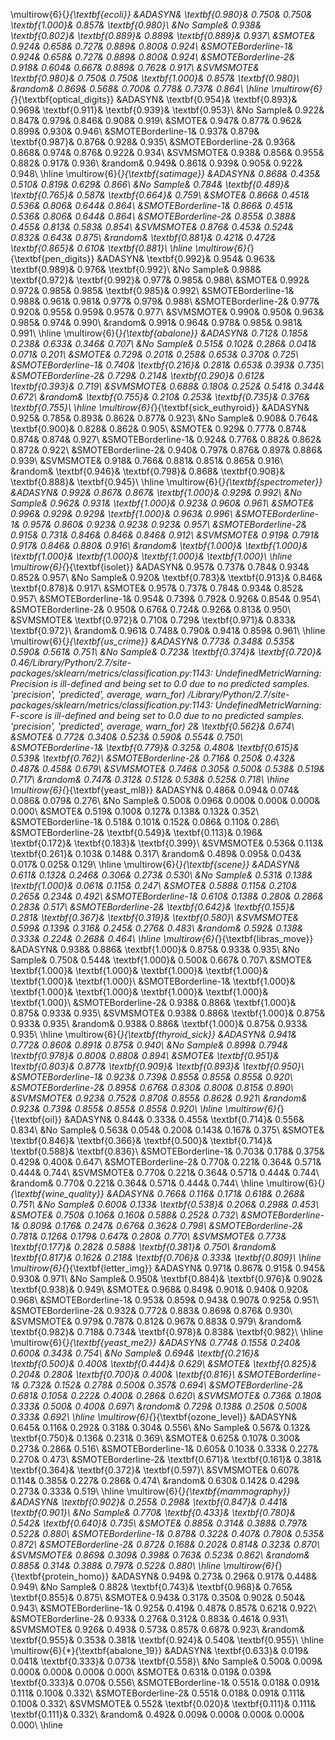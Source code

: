 \multirow{6}{*}{\textbf{ecoli}}
&ADASYN& \textbf{0.980}& 0.750& 0.750& \textbf{1.000}& 0.857& \textbf{0.980}\\
&No Sample& 0.938& \textbf{0.802}& \textbf{0.889}& 0.889& \textbf{0.889}& 0.937\\
&SMOTE& 0.924& 0.658& 0.727& 0.889& 0.800& 0.924\\
&SMOTEBorderline-1& 0.924& 0.658& 0.727& 0.889& 0.800& 0.924\\
&SMOTEBorderline-2& 0.918& 0.604& 0.667& 0.889& 0.762& 0.917\\
&SVMSMOTE& \textbf{0.980}& 0.750& 0.750& \textbf{1.000}& 0.857& \textbf{0.980}\\
&random& 0.869& 0.568& 0.700& 0.778& 0.737& 0.864\\
\hline
\multirow{6}{*}{\textbf{optical_digits}}
&ADASYN& \textbf{0.954}& \textbf{0.893}& 0.969& \textbf{0.911}& \textbf{0.939}& \textbf{0.953}\\
&No Sample& 0.922& 0.847& 0.979& 0.846& 0.908& 0.919\\
&SMOTE& 0.947& 0.877& 0.962& 0.899& 0.930& 0.946\\
&SMOTEBorderline-1& 0.937& 0.879& \textbf{0.987}& 0.876& 0.928& 0.935\\
&SMOTEBorderline-2& 0.936& 0.868& 0.974& 0.876& 0.922& 0.934\\
&SVMSMOTE& 0.938& 0.856& 0.955& 0.882& 0.917& 0.936\\
&random& 0.949& 0.861& 0.939& 0.905& 0.922& 0.948\\
\hline
\multirow{6}{*}{\textbf{satimage}}
&ADASYN& 0.868& 0.435& 0.510& 0.819& 0.629& 0.866\\
&No Sample& 0.784& \textbf{0.489}& \textbf{0.765}& 0.587& \textbf{0.664}& 0.759\\
&SMOTE& 0.866& 0.451& 0.536& 0.806& 0.644& 0.864\\
&SMOTEBorderline-1& 0.866& 0.451& 0.536& 0.806& 0.644& 0.864\\
&SMOTEBorderline-2& 0.855& 0.388& 0.455& 0.813& 0.583& 0.854\\
&SVMSMOTE& 0.876& 0.453& 0.524& 0.832& 0.643& 0.875\\
&random& \textbf{0.881}& 0.421& 0.472& \textbf{0.865}& 0.610& \textbf{0.881}\\
\hline
\multirow{6}{*}{\textbf{pen_digits}}
&ADASYN& \textbf{0.992}& 0.954& 0.963& \textbf{0.989}& 0.976& \textbf{0.992}\\
&No Sample& 0.988& \textbf{0.972}& \textbf{0.992}& 0.977& 0.985& 0.988\\
&SMOTE& 0.992& 0.972& 0.985& 0.985& \textbf{0.985}& 0.992\\
&SMOTEBorderline-1& 0.988& 0.961& 0.981& 0.977& 0.979& 0.988\\
&SMOTEBorderline-2& 0.977& 0.920& 0.955& 0.959& 0.957& 0.977\\
&SVMSMOTE& 0.990& 0.950& 0.963& 0.985& 0.974& 0.990\\
&random& 0.991& 0.964& 0.978& 0.985& 0.981& 0.991\\
\hline
\multirow{6}{*}{\textbf{abalone}}
&ADASYN& 0.712& 0.185& 0.238& 0.633& 0.346& 0.707\\
&No Sample& 0.515& 0.102& 0.286& 0.041& 0.071& 0.201\\
&SMOTE& 0.729& 0.201& 0.258& 0.653& 0.370& 0.725\\
&SMOTEBorderline-1& 0.740& \textbf{0.216}& 0.281& 0.653& 0.393& 0.735\\
&SMOTEBorderline-2& 0.729& 0.214& \textbf{0.290}& 0.612& \textbf{0.393}& 0.719\\
&SVMSMOTE& 0.688& 0.180& 0.252& 0.541& 0.344& 0.672\\
&random& \textbf{0.755}& 0.210& 0.253& \textbf{0.735}& 0.376& \textbf{0.755}\\
\hline
\multirow{6}{*}{\textbf{sick_euthyroid}}
&ADASYN& 0.925& 0.785& 0.893& 0.862& 0.877& 0.923\\
&No Sample& 0.908& 0.764& \textbf{0.900}& 0.828& 0.862& 0.905\\
&SMOTE& 0.929& 0.777& 0.874& 0.874& 0.874& 0.927\\
&SMOTEBorderline-1& 0.924& 0.776& 0.882& 0.862& 0.872& 0.922\\
&SMOTEBorderline-2& 0.940& 0.797& 0.876& 0.897& 0.886& 0.939\\
&SVMSMOTE& 0.918& 0.766& 0.881& 0.851& 0.865& 0.916\\
&random& \textbf{0.946}& \textbf{0.798}& 0.868& \textbf{0.908}& \textbf{0.888}& \textbf{0.945}\\
\hline
\multirow{6}{*}{\textbf{spectrometer}}
&ADASYN& 0.992& 0.867& 0.867& \textbf{1.000}& 0.929& 0.992\\
&No Sample& 0.962& 0.931& \textbf{1.000}& 0.923& 0.960& 0.961\\
&SMOTE& 0.996& 0.929& 0.929& \textbf{1.000}& 0.963& 0.996\\
&SMOTEBorderline-1& 0.957& 0.860& 0.923& 0.923& 0.923& 0.957\\
&SMOTEBorderline-2& 0.915& 0.731& 0.846& 0.846& 0.846& 0.912\\
&SVMSMOTE& 0.919& 0.791& 0.917& 0.846& 0.880& 0.916\\
&random& \textbf{1.000}& \textbf{1.000}& \textbf{1.000}& \textbf{1.000}& \textbf{1.000}& \textbf{1.000}\\
\hline
\multirow{6}{*}{\textbf{isolet}}
&ADASYN& 0.957& 0.737& 0.784& 0.934& 0.852& 0.957\\
&No Sample& 0.920& \textbf{0.783}& \textbf{0.913}& 0.846& \textbf{0.878}& 0.917\\
&SMOTE& 0.957& 0.737& 0.784& 0.934& 0.852& 0.957\\
&SMOTEBorderline-1& 0.954& 0.739& 0.792& 0.926& 0.854& 0.954\\
&SMOTEBorderline-2& 0.950& 0.676& 0.724& 0.926& 0.813& 0.950\\
&SVMSMOTE& \textbf{0.972}& 0.710& 0.729& \textbf{0.971}& 0.833& \textbf{0.972}\\
&random& 0.961& 0.748& 0.790& 0.941& 0.859& 0.961\\
\hline
\multirow{6}{*}{\textbf{us_crime}}
&ADASYN& 0.773& 0.348& 0.535& 0.590& 0.561& 0.751\\
&No Sample& 0.723& \textbf{0.374}& \textbf{0.720}& 0.46/Library/Python/2.7/site-packages/sklearn/metrics/classification.py:1143: UndefinedMetricWarning: Precision is ill-defined and being set to 0.0 due to no predicted samples.
  'precision', 'predicted', average, warn_for)
/Library/Python/2.7/site-packages/sklearn/metrics/classification.py:1143: UndefinedMetricWarning: F-score is ill-defined and being set to 0.0 due to no predicted samples.
  'precision', 'predicted', average, warn_for)
2& \textbf{0.562}& 0.674\\
&SMOTE& 0.772& 0.340& 0.523& 0.590& 0.554& 0.750\\
&SMOTEBorderline-1& \textbf{0.779}& 0.325& 0.480& \textbf{0.615}& 0.539& \textbf{0.762}\\
&SMOTEBorderline-2& 0.716& 0.250& 0.432& 0.487& 0.458& 0.679\\
&SVMSMOTE& 0.746& 0.305& 0.500& 0.538& 0.519& 0.717\\
&random& 0.747& 0.312& 0.512& 0.538& 0.525& 0.718\\
\hline
\multirow{6}{*}{\textbf{yeast_ml8}}
&ADASYN& 0.486& 0.094& 0.074& 0.086& 0.079& 0.276\\
&No Sample& 0.500& 0.096& 0.000& 0.000& 0.000& 0.000\\
&SMOTE& 0.519& 0.100& 0.127& 0.138& 0.132& 0.352\\
&SMOTEBorderline-1& 0.518& 0.101& 0.152& 0.086& 0.110& 0.286\\
&SMOTEBorderline-2& \textbf{0.549}& \textbf{0.113}& 0.196& \textbf{0.172}& \textbf{0.183}& \textbf{0.399}\\
&SVMSMOTE& 0.536& 0.113& \textbf{0.261}& 0.103& 0.148& 0.317\\
&random& 0.489& 0.095& 0.043& 0.017& 0.025& 0.129\\
\hline
\multirow{6}{*}{\textbf{scene}}
&ADASYN& 0.611& 0.132& 0.246& 0.306& 0.273& 0.530\\
&No Sample& 0.531& 0.138& \textbf{1.000}& 0.061& 0.115& 0.247\\
&SMOTE& 0.588& 0.115& 0.210& 0.265& 0.234& 0.492\\
&SMOTEBorderline-1& 0.610& 0.138& 0.280& 0.286& 0.283& 0.517\\
&SMOTEBorderline-2& \textbf{0.642}& \textbf{0.155}& 0.281& \textbf{0.367}& \textbf{0.319}& \textbf{0.580}\\
&SVMSMOTE& 0.599& 0.139& 0.316& 0.245& 0.276& 0.483\\
&random& 0.592& 0.138& 0.333& 0.224& 0.268& 0.464\\
\hline
\multirow{6}{*}{\textbf{libras_move}}
&ADASYN& 0.938& 0.886& \textbf{1.000}& 0.875& 0.933& 0.935\\
&No Sample& 0.750& 0.544& \textbf{1.000}& 0.500& 0.667& 0.707\\
&SMOTE& \textbf{1.000}& \textbf{1.000}& \textbf{1.000}& \textbf{1.000}& \textbf{1.000}& \textbf{1.000}\\
&SMOTEBorderline-1& \textbf{1.000}& \textbf{1.000}& \textbf{1.000}& \textbf{1.000}& \textbf{1.000}& \textbf{1.000}\\
&SMOTEBorderline-2& 0.938& 0.886& \textbf{1.000}& 0.875& 0.933& 0.935\\
&SVMSMOTE& 0.938& 0.886& \textbf{1.000}& 0.875& 0.933& 0.935\\
&random& 0.938& 0.886& \textbf{1.000}& 0.875& 0.933& 0.935\\
\hline
\multirow{6}{*}{\textbf{thyroid_sick}}
&ADASYN& 0.941& 0.772& 0.860& 0.891& 0.875& 0.940\\
&No Sample& 0.899& 0.794& \textbf{0.978}& 0.800& 0.880& 0.894\\
&SMOTE& \textbf{0.951}& \textbf{0.803}& 0.877& \textbf{0.909}& \textbf{0.893}& \textbf{0.950}\\
&SMOTEBorderline-1& 0.923& 0.739& 0.855& 0.855& 0.855& 0.920\\
&SMOTEBorderline-2& 0.895& 0.676& 0.830& 0.800& 0.815& 0.890\\
&SVMSMOTE& 0.923& 0.752& 0.870& 0.855& 0.862& 0.921\\
&random& 0.923& 0.739& 0.855& 0.855& 0.855& 0.920\\
\hline
\multirow{6}{*}{\textbf{oil}}
&ADASYN& 0.844& 0.333& 0.455& \textbf{0.714}& 0.556& 0.834\\
&No Sample& 0.563& 0.054& 0.200& 0.143& 0.167& 0.375\\
&SMOTE& \textbf{0.846}& \textbf{0.366}& \textbf{0.500}& \textbf{0.714}& \textbf{0.588}& \textbf{0.836}\\
&SMOTEBorderline-1& 0.703& 0.178& 0.375& 0.429& 0.400& 0.647\\
&SMOTEBorderline-2& 0.770& 0.221& 0.364& 0.571& 0.444& 0.744\\
&SVMSMOTE& 0.770& 0.221& 0.364& 0.571& 0.444& 0.744\\
&random& 0.770& 0.221& 0.364& 0.571& 0.444& 0.744\\
\hline
\multirow{6}{*}{\textbf{wine_quality}}
&ADASYN& 0.766& 0.116& 0.171& 0.618& 0.268& 0.751\\
&No Sample& 0.600& 0.133& \textbf{0.538}& 0.206& 0.298& 0.453\\
&SMOTE& 0.750& 0.106& 0.160& 0.588& 0.252& 0.732\\
&SMOTEBorderline-1& 0.809& 0.176& 0.247& 0.676& 0.362& 0.798\\
&SMOTEBorderline-2& 0.781& 0.126& 0.179& 0.647& 0.280& 0.770\\
&SVMSMOTE& 0.773& \textbf{0.177}& 0.282& 0.588& \textbf{0.381}& 0.750\\
&random& \textbf{0.817}& 0.162& 0.218& \textbf{0.706}& 0.333& \textbf{0.809}\\
\hline
\multirow{6}{*}{\textbf{letter_img}}
&ADASYN& 0.971& 0.867& 0.915& 0.945& 0.930& 0.971\\
&No Sample& 0.950& \textbf{0.884}& \textbf{0.976}& 0.902& \textbf{0.938}& 0.949\\
&SMOTE& 0.968& 0.849& 0.901& 0.940& 0.920& 0.968\\
&SMOTEBorderline-1& 0.953& 0.859& 0.943& 0.907& 0.925& 0.951\\
&SMOTEBorderline-2& 0.932& 0.772& 0.883& 0.869& 0.876& 0.930\\
&SVMSMOTE& 0.979& 0.787& 0.812& 0.967& 0.883& 0.979\\
&random& \textbf{0.982}& 0.718& 0.734& \textbf{0.978}& 0.838& \textbf{0.982}\\
\hline
\multirow{6}{*}{\textbf{yeast_me2}}
&ADASYN& 0.774& 0.155& 0.240& 0.600& 0.343& 0.754\\
&No Sample& 0.694& \textbf{0.216}& \textbf{0.500}& 0.400& \textbf{0.444}& 0.629\\
&SMOTE& \textbf{0.825}& 0.204& 0.280& \textbf{0.700}& 0.400& \textbf{0.816}\\
&SMOTEBorderline-1& 0.732& 0.152& 0.278& 0.500& 0.357& 0.694\\
&SMOTEBorderline-2& 0.681& 0.105& 0.222& 0.400& 0.286& 0.620\\
&SVMSMOTE& 0.736& 0.180& 0.333& 0.500& 0.400& 0.697\\
&random& 0.729& 0.138& 0.250& 0.500& 0.333& 0.692\\
\hline
\multirow{6}{*}{\textbf{ozone_level}}
&ADASYN& 0.645& 0.116& 0.292& 0.318& 0.304& 0.556\\
&No Sample& 0.567& 0.132& \textbf{0.750}& 0.136& 0.231& 0.369\\
&SMOTE& 0.625& 0.107& 0.300& 0.273& 0.286& 0.516\\
&SMOTEBorderline-1& 0.605& 0.103& 0.333& 0.227& 0.270& 0.473\\
&SMOTEBorderline-2& \textbf{0.671}& \textbf{0.161}& 0.381& \textbf{0.364}& \textbf{0.372}& \textbf{0.597}\\
&SVMSMOTE& 0.607& 0.114& 0.385& 0.227& 0.286& 0.474\\
&random& 0.630& 0.142& 0.429& 0.273& 0.333& 0.519\\
\hline
\multirow{6}{*}{\textbf{mammography}}
&ADASYN& \textbf{0.902}& 0.255& 0.298& \textbf{0.847}& 0.441& \textbf{0.901}\\
&No Sample& 0.770& \textbf{0.433}& \textbf{0.780}& 0.542& \textbf{0.640}& 0.735\\
&SMOTE& 0.885& 0.314& 0.388& 0.797& 0.522& 0.880\\
&SMOTEBorderline-1& 0.878& 0.322& 0.407& 0.780& 0.535& 0.872\\
&SMOTEBorderline-2& 0.872& 0.168& 0.202& 0.814& 0.323& 0.870\\
&SVMSMOTE& 0.869& 0.309& 0.398& 0.763& 0.523& 0.862\\
&random& 0.885& 0.314& 0.388& 0.797& 0.522& 0.880\\
\hline
\multirow{6}{*}{\textbf{protein_homo}}
&ADASYN& 0.949& 0.273& 0.296& 0.917& 0.448& 0.949\\
&No Sample& 0.882& \textbf{0.743}& \textbf{0.968}& 0.765& \textbf{0.855}& 0.875\\
&SMOTE& 0.943& 0.317& 0.350& 0.902& 0.504& 0.943\\
&SMOTEBorderline-1& 0.925& 0.419& 0.487& 0.857& 0.621& 0.922\\
&SMOTEBorderline-2& 0.933& 0.276& 0.312& 0.883& 0.461& 0.931\\
&SVMSMOTE& 0.926& 0.493& 0.573& 0.857& 0.687& 0.923\\
&random& \textbf{0.955}& 0.353& 0.381& \textbf{0.924}& 0.540& \textbf{0.955}\\
\hline
\multirow{6}{*}{\textbf{abalone_19}}
&ADASYN& \textbf{0.633}& 0.019& 0.041& \textbf{0.333}& 0.073& \textbf{0.558}\\
&No Sample& 0.500& 0.009& 0.000& 0.000& 0.000& 0.000\\
&SMOTE& 0.631& 0.019& 0.039& \textbf{0.333}& 0.070& 0.556\\
&SMOTEBorderline-1& 0.551& 0.018& 0.091& 0.111& 0.100& 0.332\\
&SMOTEBorderline-2& 0.551& 0.018& 0.091& 0.111& 0.100& 0.332\\
&SVMSMOTE& 0.552& \textbf{0.020}& \textbf{0.111}& 0.111& \textbf{0.111}& 0.332\\
&random& 0.492& 0.009& 0.000& 0.000& 0.000& 0.000\\
\hline
